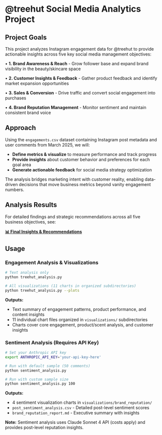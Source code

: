# @treehut Social Media Analytics Project

## Project Goals

This project analyzes Instagram engagement data for @treehut to provide actionable insights across five key social media management objectives:

• **1. Brand Awareness & Reach** - Grow follower base and expand brand visibility in the beauty/skincare space

• **2. Customer Insights & Feedback** - Gather product feedback and identify market expansion opportunities

• **3. Sales & Conversion** - Drive traffic and convert social engagement into purchases

• **4. Brand Reputation Management** - Monitor sentiment and maintain consistent brand voice

## Approach

Using the `engagements.csv` dataset containing Instagram post metadata and user comments from March 2025, we will:

- **Define metrics & visualize** to measure performance and track progress
- **Provide insights** about customer behavior and preferences for each goal area
- **Generate actionable feedback** for social media strategy optimization

The analysis bridges marketing intent with customer reality, enabling data-driven decisions that move business metrics beyond vanity engagement numbers.

## Analysis Results

For detailed findings and strategic recommendations across all five business objectives, see:

**[📊 Final Insights & Recommendations](insights_and_recommendations.md)**

## Usage

### Engagement Analysis & Visualizations

```bash
# Text analysis only
python treehut_analysis.py

# All visualizations (11 charts in organized subdirectories)
python treehut_analysis.py --plots
```

**Outputs:**
- Text summary of engagement patterns, product performance, and content insights
- 11 individual chart files organized in `visualizations/` subdirectories
- Charts cover core engagement, product/scent analysis, and customer insights

### Sentiment Analysis (Requires API Key)

```bash
# Set your Anthropic API key
export ANTHROPIC_API_KEY='your-api-key-here'

# Run with default sample (50 comments)
python sentiment_analysis.py

# Run with custom sample size
python sentiment_analysis.py 100
```

**Outputs:**
- 4 sentiment visualization charts in `visualizations/brand_reputation/`
- `post_sentiment_analysis.csv` - Detailed post-level sentiment scores
- `brand_reputation_report.md` - Executive summary with insights

**Note:** Sentiment analysis uses Claude Sonnet 4 API (costs apply) and provides post-level reputation insights.